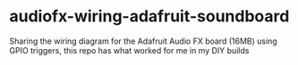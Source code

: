 # audiofx-wiring-adafruit-soundboard
Sharing the wiring diagram for the Adafruit Audio FX board (16MB) using GPIO triggers, this repo has what worked for me in my DIY builds
